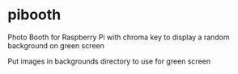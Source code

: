 # pibooth
Photo Booth for Raspberry Pi with chroma key to display a random background on green screen

Put images in backgrounds directory to use for green screen
